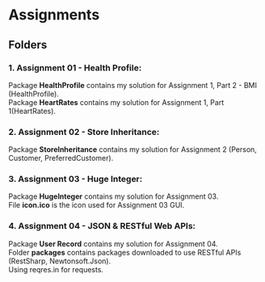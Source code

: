 # Assignments

## Folders

### 1. Assignment 01 - Health Profile:

<p>
    Package <b>HealthProfile</b> contains my solution for Assignment 1, Part 2 - BMI (HealthProfile). <br>
    Package <b>HeartRates</b> contains my solution for Assignment 1, Part 1(HeartRates). <br>
</p>

### 2. Assignment 02 - Store Inheritance:

<p>
    Package <b>StoreInheritance</b> contains my solution for Assignment 2 (Person, Customer, PreferredCustomer). <br>
</p>

### 3. Assignment 03 - Huge Integer:

<p>
    Package <b>HugeInteger</b> contains my solution for Assignment 03. <br>
    File <b>icon.ico</b> is the icon used for Assignment 03 GUI.<br>
</p>

### 4. Assignment 04 - JSON & RESTful Web APIs:

<p>
    Package <b>User Record</b> contains my solution for Assignment 04. <br>
    Folder <b>packages</b> contains packages downloaded to use RESTful APIs (RestSharp, Newtonsoft.Json).<br>
    Using reqres.in for requests.
</p>